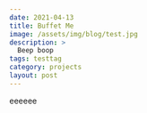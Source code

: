 ```yaml
---
date: 2021-04-13
title: Buffet Me
image: /assets/img/blog/test.jpg
description: >
  Beep boop
tags: testtag
category: projects
layout: post
---
```


eeeeee